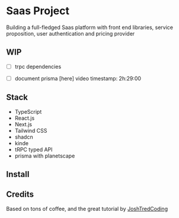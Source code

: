 # Saas Project
Building a full-fledged Saas platform with front end libraries, service proposition, user authentication and pricing provider

## WIP
- [ ] trpc dependencies
- [ ] document prisma
[here] video timestamp: 2h:29:00


## Stack
- TypeScript
- React.js
- Next.js
- Tailwind CSS
- shadcn
- kinde
- tRPC typed API
- prisma with planetscape


## Install


## Credits
Based on tons of coffee, and the great tutorial by [JoshTredCoding](https://youtu.be/ucX2zXAZ1I0)